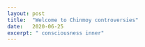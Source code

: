 ```yaml
---
layout: post
title:  "Welcome to Chinmoy controversies"
date:   2020-06-25
excerpt: " consciousness inner"
---
```

